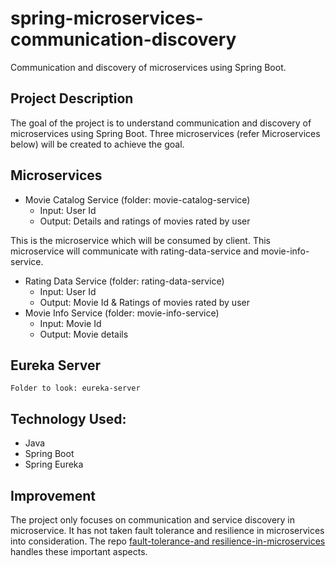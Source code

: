 # spring-microservices-communication-discovery
Communication and discovery of microservices using Spring Boot.

## Project Description
The goal of the project is to understand communication and discovery of microservices using Spring Boot. Three microservices (refer Microservices below) will be created to achieve the goal. 


## Microservices
- Movie Catalog Service (folder: movie-catalog-service)
    - Input: User Id
    - Output: Details and ratings of movies rated by user

This is the microservice which will be consumed by client. This microservice will communicate with rating-data-service and movie-info-service.
- Rating Data Service (folder: rating-data-service)
    - Input: User Id
    - Output: Movie Id & Ratings of movies rated by user
- Movie Info Service (folder: movie-info-service)
    - Input: Movie Id
    - Output: Movie details

## Eureka Server
    Folder to look: eureka-server
     
## Technology Used:
- Java
- Spring Boot
- Spring Eureka

## Improvement
The project only focuses on communication and service discovery in microservice. It has not taken fault tolerance and resilience in microservices into consideration. The repo [fault-tolerance-and resilience-in-microservices](https://github.com/viveshCodes/fault-tolerance-and-reselience-in-microservices) handles these important aspects.
